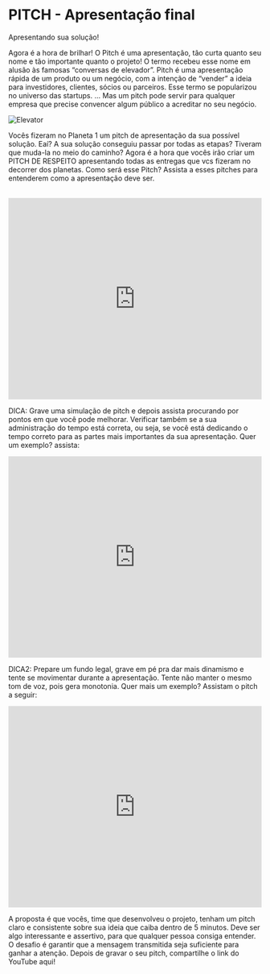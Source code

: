 <h1>PITCH - Apresentação final</h1>
<p class="subtitle">Apresentando sua solução!</p>

<p>  Agora é a hora de brilhar! O Pitch é uma apresentação, tão curta quanto seu nome e tão importante quanto o projeto! O termo recebeu esse nome em alusão às famosas “conversas de elevador”. Pitch é uma apresentação rápida de um produto ou um negócio, com a intenção de “vender” a ideia para investidores, clientes, sócios ou parceiros. Esse termo se popularizou no universo das startups. ... Mas um pitch pode servir para qualquer empresa que precise convencer algum público a acreditar no seu negócio.</p>

<img src="/images/elevator.png" alt="Elevator" />

<p>Vocês fizeram no Planeta 1 um pitch de apresentação da sua possível solução. Eaí? A sua solução conseguiu passar por todas as etapas? Tiveram que muda-la no meio do caminho? Agora é a hora que vocês irão criar um PITCH DE RESPEITO apresentando todas as entregas que vcs fizeram no decorrer dos planetas. Como será esse Pitch? Assista a esses pitches para entenderem como a apresentação deve ser.</p>


<br />
<iframe width="100%" height="400" src="https://www.youtube.com/embed/tp8d4UtODtU" frameborder="0" allow="accelerometer; autoplay; encrypted-media; gyroscope; picture-in-picture" allowfullscreen></iframe>

<p>DICA: Grave uma simulação de pitch e depois assista procurando por pontos em que você pode melhorar. Verificar também se a sua administração do tempo está correta, ou seja, se você está dedicando o tempo correto para as partes mais importantes da sua apresentação. Quer um exemplo? assista:</p>

<iframe width="100%" height="400" src="https://www.youtube.com/embed/cM2BTr5-w-I" frameborder="0" allow="accelerometer; autoplay; encrypted-media; gyroscope; picture-in-picture" allowfullscreen></iframe>

<p>DICA2: Prepare um fundo legal, grave em pé pra dar mais dinamismo e tente se movimentar durante a apresentação. Tente não manter o mesmo tom de voz, pois gera monotonia. Quer mais um exemplo? Assistam o pitch a seguir:</p>

<iframe width="100%" height="400" src="https://www.youtube.com/embed/VjSrSZnjgO0" frameborder="0" allow="accelerometer; autoplay; encrypted-media; gyroscope; picture-in-picture" allowfullscreen></iframe>

<p>A proposta é que vocês, time que desenvolveu o projeto, tenham um pitch claro e consistente sobre sua ideia que caiba dentro de 5 minutos. Deve ser algo interessante e assertivo, para que qualquer pessoa consiga entender. O desafio é garantir que a mensagem transmitida seja suficiente para ganhar a atenção. Depois de gravar o seu pitch, compartilhe o link do YouTube aqui!</p>